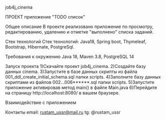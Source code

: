 job4j_cinema

ПРОЕКТ приложение "TODO список"

Общее описание 
В проекте реализовано приложение по просмотру, редактированию, удалению и отметке "выполнено" списка заданий.

Стек технологий
Стек технологий: Java18, Spring boot, Thymeleaf, Bootstrap, Hibernate, PostgreSql.

Требования к окружению Java 18, Maven 3.8, PostgreSQL 14

Запуск проекта
1)Скачайте проект job4j_cinema.
2)Создайте базу данных cinema.
3)Запустите в базе данных скрипты из файла 001_ddl_create_initial_schema.sql папки scripts.
4)Заполните базу данных скриптами из файлов 002...006******.sql папки scripts.
5)Запустите приложение активировав метод main() в файле Main.java
6)Перейдите на страницу http://localhost:8080/ в вашем браузере.


Взаимодействие с приложением

Контакты 
email: rustam_ussr@mail.ru 
tg: @rustam_ussr